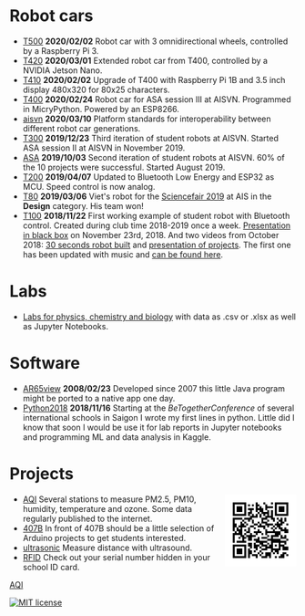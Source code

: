 # Robot cars


- [T500](./T500) __2020/02/02__  Robot car with 3 omnidirectional wheels, controlled by a Raspberry Pi 3.
- [T420](./T420) __2020/03/01__ Extended robot car from T400, controlled by a NVIDIA Jetson Nano.
- [T410](./T410) __2020/02/02__ Upgrade of T400 with Raspberry Pi 1B and 3.5 inch display 480x320 for 80x25 characters.
- [T400](./T400) __2020/02/24__ Robot car for ASA session III at AISVN. Programmed in MicryPython. Powered by an ESP8266.
- [aisvn](./aisvn) __2020/03/10__ Platform standards for interoperability between different robot car generations.
- [T300](./T300) __2019/12/23__ Third iteration of student robots at AISVN. Started ASA session II at AISVN in November 2019.
- [ASA](./asa) __2019/10/03__ Second iteration of student robots at AISVN. 60% of the 10 projects were successful. Started August 2019.
- [T200](./T200) __2019/04/07__ Updated to Bluetooth Low Energy and ESP32 as MCU. Speed control is now analog.
- [T80](./T80) __2019/03/06__ Viet's robot for the [Sciencefair 2019](https://sites.google.com/ais.edu.vn/sciencefair2019) at AIS in the __Design__ category. His team won!
- [T100](./T100) __2018/11/22__ First working example of student robot with Bluetooth control. Created during club time 2018-2019 once a week. [Presentation in black box](https://docs.google.com/presentation/d/1IE6vhY4cZSOWBHvVIj3YtGkaSpueGU_R7iqlo0ujIk4/edit?usp=sharing) on November 23rd, 2018. And two videos from October 2018: [30 seconds robot built](https://youtu.be/4jvJJgrxoKo) and [presentation of projects](https://youtu.be/MgGgulE-zuQ). The first one has been updated with music and [can be found here](https://youtu.be/CzpAYpl62GI).

# Labs

- [Labs for physics, chemistry and biology](./labs) with data as .csv or .xlsx as well as Jupyter Notebooks.


# Software

- [AR65view](ar65view) __2008/02/23__ Developed since 2007 this little Java program might be ported to a native app one day.
- [Python2018](./python2018) __2018/11/16__ Starting at the _BeTogetherConference_ of several international schools in Saigon I wrote my first lines in python. Little did I know that soon I would be use it for lab reports in Jupyter notebooks and programming ML and data analysis in Kaggle.

# Projects

<img src="docs/aqi.png" align="right" width="25%">

- [AQI](./aqi) Several stations to measure PM2.5, PM10, humidity, temperature and ozone. Some data regularly published to the internet.
- [407B](./407B) In front of 407B should be a little selection of Arduino projects to get students interested.
- [ultrasonic](./ultrasonic) Measure distance with ultrasound.
- [RFID](./rfid) Check out your serial number hidden in your school ID card.

[AQI](https://kreier.github.io/aqi/)


[![MIT license](https://img.shields.io/github/license/kreier/kreier.github.io?color=brightgreen)](http://opensource.org/licenses/MIT)
